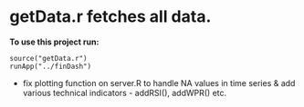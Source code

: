 # getData.r fetches all data.

**To use this project run:**
```
source("getData.r")
runApp("../finDash")
```

+ fix plotting function on server.R to handle NA values in time series & add various technical indicators - addRSI(), addWPR() etc.

